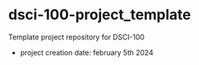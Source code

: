 # dsci-100-project_template
Template project repository for DSCI-100

- project creation date: february 5th 2024
